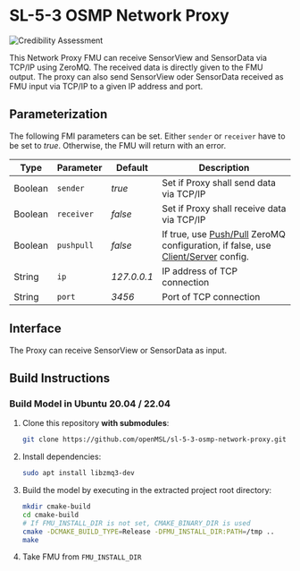 # SL-5-3 OSMP Network Proxy

![Credibility Assessment](../../actions/workflows/credibility_assessment.yml/badge.svg)

This Network Proxy FMU can receive SensorView and SensorData via TCP/IP using ZeroMQ.
The received data is directly given to the FMU output.
The proxy can also send SensorView oder SensorData received as FMU input via TCP/IP to a given IP address and port.

## Parameterization

The following FMI parameters can be set.
Either `sender` or `receiver` have to be set to _true_.
Otherwise, the FMU will return with an error.

| Type    | Parameter  | Default     | Description                                                                                                                                                               |
|---------|------------|-------------|---------------------------------------------------------------------------------------------------------------------------------------------------------------------------|
| Boolean | `sender`   | _true_      | Set if Proxy shall send data via TCP/IP                                                                                                                                   |
| Boolean | `receiver` | _false_     | Set if Proxy shall receive data via TCP/IP                                                                                                                                |
| Boolean | `pushpull` | _false_     | If true, use [Push/Pull](https://learning-0mq-with-pyzmq.readthedocs.io/en/latest/pyzmq/patterns/pushpull.html) ZeroMQ configuration, if false, use [Client/Server](https://learning-0mq-with-pyzmq.readthedocs.io/en/latest/pyzmq/patterns/client_server.html) config. |
| String  | `ip`       | _127.0.0.1_ | IP address of TCP connection                                                                                                                                              |
| String  | `port`     | _3456_      | Port of TCP connection                                                                                                                                                    |

## Interface

The Proxy can receive SensorView or SensorData as input.

## Build Instructions

### Build Model in Ubuntu 20.04 / 22.04

1. Clone this repository **with submodules**:

    ```bash
    git clone https://github.com/openMSL/sl-5-3-osmp-network-proxy.git --recurse-submodules
    ```

2. Install dependencies:

   ```bash
   sudo apt install libzmq3-dev
   ```

3. Build the model by executing in the extracted project root directory:

    ```bash
    mkdir cmake-build
    cd cmake-build
    # If FMU_INSTALL_DIR is not set, CMAKE_BINARY_DIR is used
    cmake -DCMAKE_BUILD_TYPE=Release -DFMU_INSTALL_DIR:PATH=/tmp ..
    make
    ```

4. Take FMU from `FMU_INSTALL_DIR`
